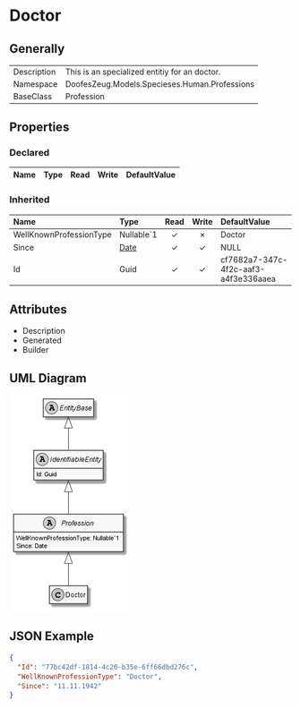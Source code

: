 ﻿# Doctor

## Generally

|||
|:-|:-|
|Description|This is an specialized entitiy for an doctor.|
|Namespace|DoofesZeug.Models.Specieses.Human.Professions|
|BaseClass|Profession|

## Properties

### Declared

|Name|Type|Read|Write|DefaultValue|
|:---|:---|:--:|:---:|:-----------|

### Inherited

|Name|Type|Read|Write|DefaultValue|
|:---|:---|:--:|:---:|:-----------|
|WellKnownProfessionType|Nullable`1|&#x2713;|&#x2717;|Doctor|
|Since|[Date](../../Models/DoofesZeug.Models.DateAndTime/Date.md)|&#x2713;|&#x2713;|NULL|
|Id|Guid|&#x2713;|&#x2713;|cf7682a7-347c-4f2c-aaf3-a4f3e336aaea|

## Attributes

- Description
- Generated
- Builder

## UML Diagram

![Doctor.png](./Doctor.png "Doctor")

## JSON Example

```json
{
  "Id": "77bc42df-1814-4c20-b35e-6ff66dbd276c",
  "WellKnownProfessionType": "Doctor",
  "Since": "11.11.1942"
}
```

